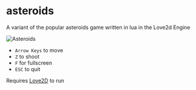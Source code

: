 # asteroids
A variant of the popular asteroids game written in lua in the Love2d Engine

![Asteroids](http://i.imgur.com/lf0XXRD.png)

 - ```Arrow Keys``` to move
 - ```Z``` to shoot
 - ```F``` for fullscreen
 - ```ESC``` to quit

Requires [Love2D](https://love2d.org/) to run
